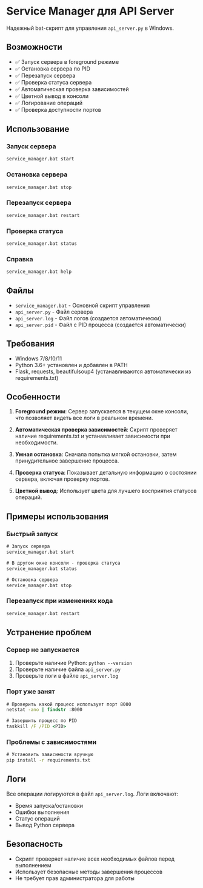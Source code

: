 # Service Manager для API Server

Надежный bat-скрипт для управления `api_server.py` в Windows.

## Возможности

- ✅ Запуск сервера в foreground режиме
- ✅ Остановка сервера по PID
- ✅ Перезапуск сервера
- ✅ Проверка статуса сервера
- ✅ Автоматическая проверка зависимостей
- ✅ Цветной вывод в консоли
- ✅ Логирование операций
- ✅ Проверка доступности портов

## Использование

### Запуск сервера
```bat
service_manager.bat start
```

### Остановка сервера
```bat
service_manager.bat stop
```

### Перезапуск сервера
```bat
service_manager.bat restart
```

### Проверка статуса
```bat
service_manager.bat status
```

### Справка
```bat
service_manager.bat help
```

## Файлы

- `service_manager.bat` - Основной скрипт управления
- `api_server.py` - Файл сервера
- `api_server.log` - Файл логов (создается автоматически)
- `api_server.pid` - Файл с PID процесса (создается автоматически)

## Требования

- Windows 7/8/10/11
- Python 3.6+ установлен и добавлен в PATH
- Flask, requests, beautifulsoup4 (устанавливаются автоматически из requirements.txt)

## Особенности

1. **Foreground режим**: Сервер запускается в текущем окне консоли, что позволяет видеть все логи в реальном времени.

2. **Автоматическая проверка зависимостей**: Скрипт проверяет наличие requirements.txt и устанавливает зависимости при необходимости.

3. **Умная остановка**: Сначала попытка мягкой остановки, затем принудительное завершение процесса.

4. **Проверка статуса**: Показывает детальную информацию о состоянии сервера, включая проверку портов.

5. **Цветной вывод**: Использует цвета для лучшего восприятия статусов операций.

## Примеры использования

### Быстрый запуск
```bat
# Запуск сервера
service_manager.bat start

# В другом окне консоли - проверка статуса
service_manager.bat status

# Остановка сервера
service_manager.bat stop
```

### Перезапуск при изменениях кода
```bat
service_manager.bat restart
```

## Устранение проблем

### Сервер не запускается
1. Проверьте наличие Python: `python --version`
2. Проверьте наличие файла `api_server.py`
3. Проверьте логи в файле `api_server.log`

### Порт уже занят
```bat
# Проверить какой процесс использует порт 8000
netstat -ano | findstr :8000

# Завершить процесс по PID
taskkill /F /PID <PID>
```

### Проблемы с зависимостями
```bat
# Установить зависимости вручную
pip install -r requirements.txt
```

## Логи

Все операции логируются в файл `api_server.log`. Логи включают:
- Время запуска/остановки
- Ошибки выполнения
- Статус операций
- Вывод Python сервера

## Безопасность

- Скрипт проверяет наличие всех необходимых файлов перед выполнением
- Использует безопасные методы завершения процессов
- Не требует прав администратора для работы
